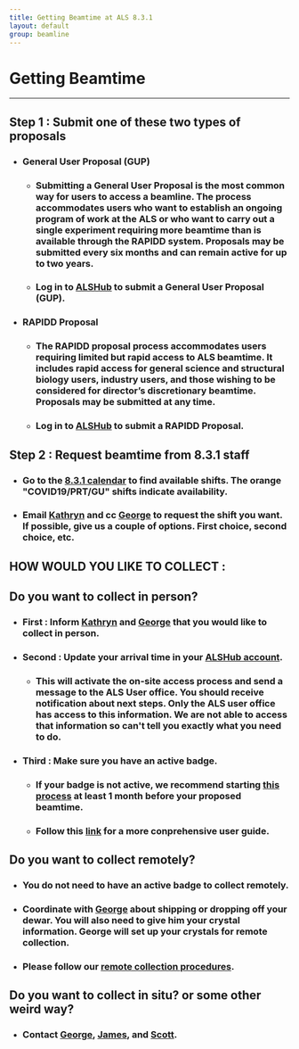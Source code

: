 ```yaml
---
title: Getting Beamtime at ALS 8.3.1
layout: default
group: beamline
---
```


# Getting Beamtime

---

## **Step 1 : Submit one of these two types of proposals** 

- ### **General User Proposal (GUP)**

  - ### Submitting a General User Proposal is the most common way for users to access a beamline. The process accommodates users who want to establish an ongoing program of work at the ALS or who want to carry out a single experiment requiring more beamtime than is available through the RAPIDD system. Proposals may be submitted every six months and can remain active for up to two years.

  - ### Log in to [ALSHub](https://alshub.als.lbl.gov/) to submit a General User Proposal (GUP).

- ### **RAPIDD Proposal**

  - ### The RAPIDD proposal process accommodates users requiring limited but rapid access to ALS beamtime. It includes rapid access for general science and structural biology users, industry users, and those wishing to be considered for director’s discretionary beamtime. **Proposals may be submitted at any time**.

  - ### Log in to [ALSHub](https://alshub.als.lbl.gov/) to submit a RAPIDD Proposal.

## **Step 2 : Request beamtime from 8.3.1 staff**

- ### Go to the [8.3.1 calendar](https://bl831.als.lbl.gov/~mcfuser/schedule/schedule.php) to find available shifts. The orange "COVID19/PRT/GU" shifts indicate availability.

- ### Email [Kathryn](mailto:kburnett@lbl.gov) and cc [George](mailto:gmeigs@lbl.gov) to request the shift you want. If possible, give us a couple of options. First choice, second choice, etc. 

## **HOW WOULD YOU LIKE TO COLLECT :**

## **Do you want to collect in person?**

- ### **First :** Inform [Kathryn](mailto:kburnett@lbl.gov) and [George](mailto:GMeigs@lbl.gov) that you would like to collect in person.

- ### **Second :** Update your arrival time in your [ALSHub account](https://alshub.als.lbl.gov/).

  - ### This will activate the on-site access process and send a message to the ALS User office. You should receive notification about next steps. Only the ALS user office has access to this information. We are not able to access that information so can't tell you exactly what you need to do.

- ### **Third :** Make sure you have an active badge.

  - ### If your badge is not active, we recommend starting [this process](https://als.lbl.gov/onsite-access/) at least 1 month before your proposed beamtime.

  - ### Follow this [link](https://als.lbl.gov/users/user-guide/) for a more conprehensive user guide.

## **Do you want to collect remotely?**

  - ### You do not need to have an active badge to collect remotely. 
  
  - ### Coordinate with [George](mailto:gmeigs@lbl.gov) about shipping or dropping off your dewar. You will also need to give him your crystal information. George will set up your crystals for remote collection.
  
  - ### Please follow our [remote collection procedures](https://tomalbertron.als.lbl.gov/procedures/remote_procedures/remote/). 
  
## **Do you want to collect in situ? or some other weird way?**

- ### Contact [George](mailto:GMeigs@lbl.gov), [James](mailto:JMHolton@lbl.gov), and [Scott](mailto:sclassen@lbl.gov).
